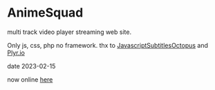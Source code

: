 # AnimeSquad

multi track video player streaming web site.

Only js, css, php no framework.
thx to [JavascriptSubtitlesOctopus](https://github.com/libass/JavascriptSubtitlesOctopus)
and [Plyr.io](https://github.com/sampotts/plyr)


date 2023-02-15

now online [here](https://animesquad.septmg.fr/)